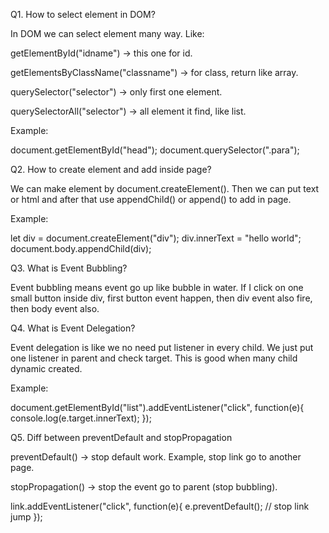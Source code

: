 Q1. How to select element in DOM?

In DOM we can select element many way. Like:

getElementById("idname") → this one for id.

getElementsByClassName("classname") → for class, return like array.

querySelector("selector") → only first one element.

querySelectorAll("selector") → all element it find, like list.

Example:

document.getElementById("head");
document.querySelector(".para");

Q2. How to create element and add inside page?

We can make element by document.createElement(). Then we can put text or html and after that use appendChild() or append() to add in page.

Example:

let div = document.createElement("div");
div.innerText = "hello world";
document.body.appendChild(div);

Q3. What is Event Bubbling?

Event bubbling means event go up like bubble in water. If I click on one small button inside div, first button event happen, then div event also fire, then body event also.

Q4. What is Event Delegation?

Event delegation is like we no need put listener in every child. We just put one listener in parent and check target. This is good when many child dynamic created.

Example:

document.getElementById("list").addEventListener("click", function(e){
console.log(e.target.innerText);
});

Q5. Diff between preventDefault and stopPropagation

preventDefault() → stop default work. Example, stop link go to another page.

stopPropagation() → stop the event go to parent (stop bubbling).

link.addEventListener("click", function(e){
e.preventDefault(); // stop link jump
});
